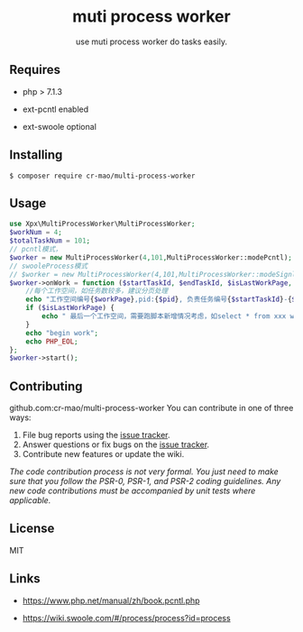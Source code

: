 <h1 align="center">  muti process worker </h1>

<p align="center"> use muti process worker do tasks  easily.</p>

## Requires

 - php > 7.1.3
 
 - ext-pcntl enabled
 
 - ext-swoole optional
  

## Installing

```shell
$ composer require cr-mao/multi-process-worker
```

## Usage
```php
use Xpx\MultiProcessWorker\MultiProcessWorker;
$workNum = 4;
$totalTaskNum = 101;
// pcntl模式，
$worker = new MultiProcessWorker(4,101,MultiProcessWorker::modePcntl);
// swooleProcess模式
// $worker = new MultiProcessWorker(4,101,MultiProcessWorker::modeSignleSwooleProcess);
$worker->onWork = function ($startTaskId, $endTaskId, $isLastWorkPage, $workPage, $pid) {
    //每个工作空间，如任务数较多，建议分页处理
    echo "工作空间编号{$workPage},pid:{$pid}, 负责任务编号{$startTaskId}-{$endTaskId}";
    if ($isLastWorkPage) {
        echo " 最后一个工作空间，需要跑脚本新增情况考虑，如select * from xxx where id > {$startTaskId}";
    }
    echo "begin work";
    echo PHP_EOL;
};
$worker->start();
```


## Contributing
github.com:cr-mao/multi-process-worker
You can contribute in one of three ways:
1. File bug reports using the [issue tracker](https://github.com/cr-mao/multi-process-worker/issues).
2. Answer questions or fix bugs on the [issue tracker](https://github.com/cr-mao/multi-process-worker/issues).
3. Contribute new features or update the wiki.

_The code contribution process is not very formal. You just need to make sure that you follow the PSR-0, PSR-1, and PSR-2 coding guidelines. Any new code contributions must be accompanied by unit tests where applicable._

## License

MIT

## Links

 - https://www.php.net/manual/zh/book.pcntl.php

 - https://wiki.swoole.com/#/process/process?id=process
 
